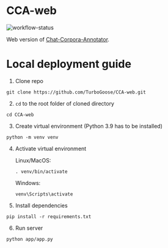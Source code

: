 # CCA-web
![workflow-status](https://github.com/TurboGoose/CCA-web/actions/workflows/cca-web-ci.yaml/badge.svg)


Web version of [Chat-Corpora-Annotator](https://github.com/yakovypg/Chat-Corpora-Annotator).

# Local deployment guide
1. Clone repo
```shell
git clone https://github.com/TurboGoose/CCA-web.git
```

2. `cd` to the root folder of cloned directory
```shell
cd CCA-web
```

3. Create virtual environment (Python 3.9 has to be installed)
```shell
python -m venv venv
```
4. Activate virtual environment

    Linux/MacOS:
    
    ```shell
    . venv/bin/activate
    ```

    Windows:
    ```shell
   venv\Scripts\activate
   ```
5. Install dependencies
```shell
pip install -r requirements.txt
```

6. Run server
```shell
python app/app.py
```
